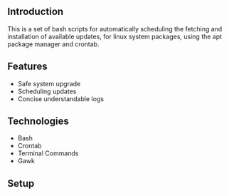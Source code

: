 ## Introduction

This is a set of bash scripts for automatically scheduling the fetching and installation of available updates, for linux system packages, using the apt package manager and crontab. 

## Features

* Safe system upgrade
* Scheduling updates
* Concise understandable logs

## Technologies

* Bash
* Crontab
* Terminal Commands
* Gawk

## Setup

  
